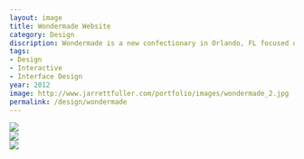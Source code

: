 ```yaml
---
layout: image
title: Wondermade Website
category: Design
discription: Wondermade is a new confectionary in Orlando, FL focused on superior marshmallows in a variety of flavors including blueberry, pumpkin, and Guinness. The company approached me to design an e-commerce site to sell their marshmallows. Working off the existing branding (from <a href="http://theheadsofstate.com/">The Heads of State</A>), we created a fun, textured site that reflects the packaging and echoes the unboxing experiences.
tags:
- Design
- Interactive
- Interface Design
year: 2012
image: http://www.jarrettfuller.com/portfolio/images/wondermade_2.jpg
permalink: /design/wondermade
---
```


<img src="http://www.jarrettfuller.com/portfolio/images/wondermade_1.jpg">
<div class="images-left"><img src="http://www.jarrettfuller.com/portfolio/images/wondermade_2.jpg"></div><div class="images-right"><img src="http://www.jarrettfuller.com/portfolio/images/wondermade_3.jpg"></div>
